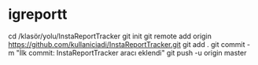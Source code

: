 # igreportt
cd /klasör/yolu/InstaReportTracker
git init
git remote add origin https://github.com/kullaniciadi/InstaReportTracker.git
git add .
git commit -m "İlk commit: InstaReportTracker aracı eklendi"
git push -u origin master 
